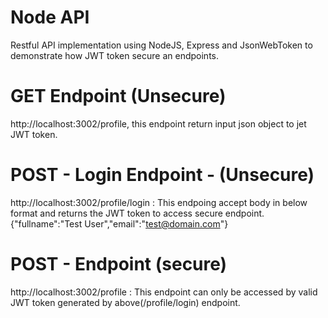 # Node API
Restful API implementation using NodeJS, Express and JsonWebToken to demonstrate how JWT token secure an endpoints.

# GET Endpoint (Unsecure)
http://localhost:3002/profile, this endpoint return input json object to jet JWT token.

# POST - Login Endpoint - (Unsecure)
http://localhost:3002/profile/login : This endpoing accept body in below format and returns the JWT token to access secure endpoint.
{"fullname":"Test User","email":"test@domain.com"} 

# POST - Endpoint (secure)
http://localhost:3002/profile : This endpoint can only be accessed by valid JWT token generated by above(/profile/login) endpoint.
